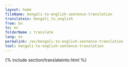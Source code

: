 ```yaml
---
layout: home
fileName: bengali-to-english-sentence-translation
translatein: bengali_to_english
from: bn
to: en
folderName : translate
lang: es
permalink: /es/bengali-to-english-sentence-translation
tool: bengali-to-english-sentence-translation
---
```

{% include section/translateinto.html %}